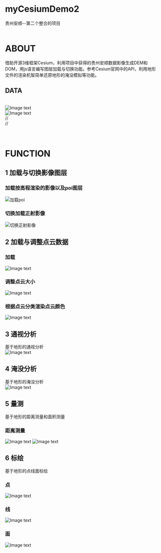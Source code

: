 # myCesiumDemo2
贵州安顺--第二个整合的项目
<br><br>
# ABOUT
借助开源3维框架Cesium，利用项目中获得的贵州安顺数据影像生成DEM和DOM，用js语言编写图层加载与切换功能。参考Cesium官网中的API，利用地形文件的渲染机智简单还原地形的淹没模拟等功能。
## DATA
<br>![Image text](https://raw.github.com/yourName/repositpry/master/yourprojectName/img-folder/test.jpg)
<br>![Image text](https://raw.github.com/yourName/repositpry/master/yourprojectName/img-folder/test.jpg)
<br>//
<br>//
<br><br><br>
# FUNCTION
## 1 加载与切换影像图层
### 加载按高程渲染的影像以及poi图层
![加载poi](https://github.com/Noah-Gilga/myCesiumDemo2/blob/master/infomation/addpoi.png)
### 切换加载正射影像
![切换正射影像](https://github.com/Noah-Gilga/myCesiumDemo2/blob/master/infomation/addimg.png)
## 2 加载与调整点云数据
### 加载
![Image text](https://github.com/Noah-Gilga/myCesiumDemo2/blob/master/infomation/pc1.png)
### 调整点云大小
![Image text](https://github.com/Noah-Gilga/myCesiumDemo2/blob/master/infomation/pc2.png)
### 根据点云分类渲染点云颜色
![Image text](https://github.com/Noah-Gilga/myCesiumDemo2/blob/master/infomation/pc3.png)
## 3 通视分析
基于地形的通视分析<br>
![Image text](https://github.com/Noah-Gilga/myCesiumDemo2/blob/master/infomation/tongshi.png)
## 4 淹没分析
基于地形的淹没分析<br>
![Image text](https://github.com/Noah-Gilga/myCesiumDemo2/blob/master/infomation/yanmo.png)
## 5 量测
基于地形的距离测量和面积测量<br>
### 距离测量
![Image text](https://github.com/Noah-Gilga/myCesiumDemo2/blob/master/infomation/measure1.png)
![Image text](https://github.com/Noah-Gilga/myCesiumDemo2/blob/master/infomation/measure2.png)
## 6 标绘
基于地形的点线面标绘<br>
### 点
![Image text](https://github.com/Noah-Gilga/myCesiumDemo2/blob/master/infomation/draw1.png)
### 线
![Image text](https://github.com/Noah-Gilga/myCesiumDemo2/blob/master/infomation/draw2.png)
### 面
![Image text](https://github.com/Noah-Gilga/myCesiumDemo2/blob/master/infomation/draw3.png)
